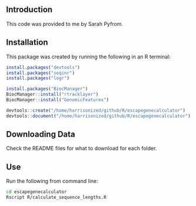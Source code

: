 ## Introduction

This code was provided to me by Sarah Pyfrom.



## Installation

This package was created by running the following in an R terminal:

```R
install.packages("devtools")
install.packages("seqinr")
install.packages("logr")

install.packages("BiocManager")
BiocManager::install("rtracklayer")
BiocManager::install("GenomicFeatures")

devtools::create("/home/harrisonized/github/R/escapegenecalculator")
devtools::document("/home/harrisonized/github/R/escapegenecalculator")
```



## Downloading Data

Check the README files for what to download for each folder.



## Use

Run the following from command line:

```bash
cd escapegenecalculator
Rscript R/calculate_sequence_lengths.R
```

